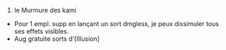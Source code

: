 1. le Murmure des kami
  * Pour 1 empl. supp en lançant un sort dmgless, je peux dissimuler tous ses
    effets visibles.
  * Aug gratuite sorts d'[Illusion]
